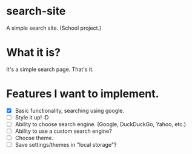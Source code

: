# search-site
A simple search site. (School project.)

# What it is?
It's a simple search page. That's it.

# Features I want to implement.
* [x] Basic functionality, searching using google.
* [ ] Style it up! :D
* [ ] Ability to choose search engine. (Google, DuckDuckGo, Yahoo, etc.)
* [ ] Ability to use a custom search engine?
* [ ] Choose theme.
* [ ] Save settings/themes in "local storage"?